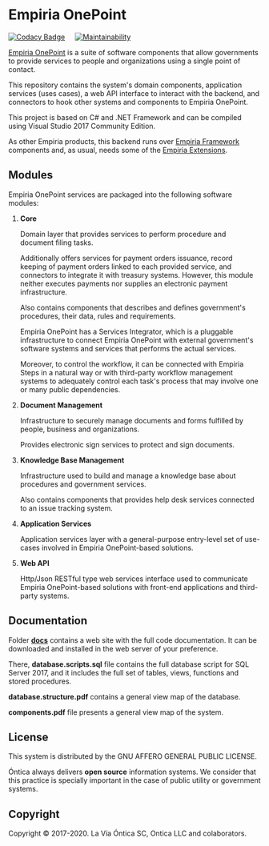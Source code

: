 ﻿# Empiria OnePoint

[![Codacy Badge](https://app.codacy.com/project/badge/Grade/5b3ebddf0bce44188ad00877840a18f6)](https://www.codacy.com/gh/Ontica/Empiria.OnePoint/dashboard?utm_source=github.com&amp;utm_medium=referral&amp;utm_content=Ontica/Empiria.OnePoint&amp;utm_campaign=Badge_Grade) &nbsp; &nbsp; [![Maintainability](https://api.codeclimate.com/v1/badges/a66f2027efa4d2091661/maintainability)](https://codeclimate.com/github/Ontica/Empiria.OnePoint/maintainability)

[Empiria OnePoint](http://www.ontica.org/) is a suite of software components that allow governments
to provide services to people and organizations using a single point of contact.

This repository contains the system's domain components, application services (uses cases),
a web API interface to interact with the backend, and connectors to hook other systems and components
to Empiria OnePoint.

This project is based on C# and .NET Framework and can be compiled using Visual Studio 2017 Community Edition.

As other Empiria products, this backend runs over [Empiria Framework](https://github.com/Ontica/Empiria.Core)
components and, as usual, needs some of the [Empiria Extensions](https://github.com/Ontica/Empiria.Extensions).

## Modules

Empiria OnePoint services are packaged into the following software modules:

1.  **Core**

    Domain layer that provides services to perform procedure and document filing tasks.

    Additionally offers services for payment orders issuance, record keeping of payment orders linked to each
    provided service, and connectors to integrate it with treasury systems. However, this module neither executes
    payments nor supplies an electronic payment infrastructure.

    Also contains components that describes and defines government's procedures, their data, rules and requirements.

    Empiria OnePoint has a Services Integrator, which is a pluggable infrastructure to connect Empiria OnePoint
    with external government's software systems and services that performs the actual services.

    Moreover, to control the workflow, it can be connected with Empiria Steps in a natural way or with third-party
    workflow management systems to adequately control each task's process that may involve one or many public
    dependencies.

2.  **Document Management**

    Infrastructure to securely manage documents and forms fulfilled by people, business and organizations.

    Provides electronic sign services to protect and sign documents.

3.  **Knowledge Base Management**

    Infrastructure used to build and manage a knowledge base about procedures and government services.

    Also contains components that provides help desk services connected to an issue tracking system.

4.  **Application Services**

    Application services layer with a general-purpose entry-level set of use-cases involved in
    Empiria OnePoint-based solutions.

5.  **Web API**

    Http/Json RESTful type web services interface used to communicate Empiria OnePoint-based solutions with
    front-end applications and third-party systems.

## Documentation

Folder [**docs**](https://github.com/Ontica/Empiria.OnePoint/tree/master/docs) contains a web site with
the full code documentation. It can be downloaded and installed in the web server of your preference.

There, **database.scripts.sql** file contains the full database script for SQL Server 2017, and it includes
the full set of tables, views, functions and stored procedures.

**database.structure.pdf** contains a general view map of the database.

**components.pdf** file presents a general view map of the system.

## License

This system is distributed by the GNU AFFERO GENERAL PUBLIC LICENSE.

Óntica always delivers **open source** information systems. We consider that this practice is specially
important in the case of public utility or government systems.

## Copyright

Copyright © 2017-2020. La Vía Óntica SC, Ontica LLC and colaborators.
